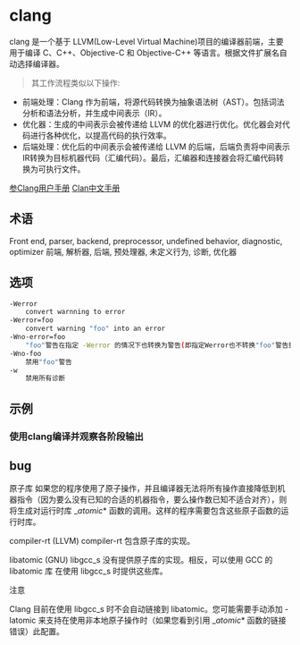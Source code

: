 # clang
clang 是一个基于 LLVM(Low-Level Virtual Machine)项目的编译器前端，主要用于编译 C、C++、Objective-C 和 Objective-C++ 等语言。根据文件扩展名自动选择编译器。

> 其工作流程类似以下操作:
- 前端处理：Clang 作为前端，将源代码转换为抽象语法树（AST）。包括词法分析和语法分析，并生成中间表示（IR）。
- 优化器：生成的中间表示会被传递给 LLVM 的优化器进行优化。优化器会对代码进行各种优化，以提高代码的执行效率。
- 后端处理：优化后的中间表示会被传递给 LLVM 的后端，后端负责将中间表示IR转换为目标机器代码（汇编代码）。最后，汇编器和连接器会将汇编代码转换为可执行文件。

[参Clang用户手册](https://clang.llvm.org/docs/UsersManual.html)
[Clan中文手册](https://clang.llvm.net.cn/docs/UsersManual.html)

## 术语
Front end, parser, backend, preprocessor, undefined behavior, diagnostic, optimizer
前端, 解析器, 后端, 预处理器, 未定义行为, 诊断, 优化器

## 选项
```sh
-Werror 
    convert warnning to error
-Werror=foo
    convert warning "foo" into an error
-Wno-error=foo
    "foo"警告在指定 -Werror 的情况下也转换为警告(即指定Werror也不转换"foo"警告到错误)
-Wno-foo
    禁用"foo"警告
-w
    禁用所有诊断
```

## 示例

### 使用clang编译并观察各阶段输出

## bug

原子库
如果您的程序使用了原子操作，并且编译器无法将所有操作直接降低到机器指令（因为要么没有已知的合适的机器指令，要么操作数已知不适合对齐），则将生成对运行时库 __atomic_* 函数的调用。这样的程序需要包含这些原子函数的运行时库。

compiler-rt (LLVM)
compiler-rt 包含原子库的实现。

libatomic (GNU)
libgcc_s 没有提供原子库的实现。相反，可以使用 GCC 的 libatomic 库 在使用 libgcc_s 时提供这些库。

注意

Clang 目前在使用 libgcc_s 时不会自动链接到 libatomic。您可能需要手动添加 -latomic 来支持在使用非本地原子操作时（如果您看到引用 __atomic_* 函数的链接错误）此配置。